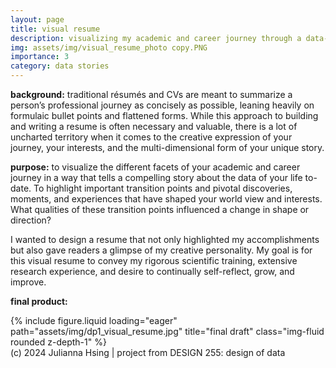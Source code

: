 ```yaml
---
layout: page
title: visual resume
description: visualizing my academic and career journey through a data-driven story
img: assets/img/visual_resume_photo copy.PNG
importance: 3
category: data stories
---
```


**background:** traditional résumés and CVs are meant to summarize a person’s professional journey as concisely as possible, leaning heavily on formulaic bullet points and flattened forms. While this approach to building and writing a resume is often necessary and valuable, there is a lot of uncharted territory when it comes to the creative expression of your journey, your interests, and the multi-dimensional form of your unique story.

**purpose:** to visualize the different facets of your academic and career journey in a way that tells a compelling story about the data of your life to-date. To highlight important transition points and pivotal discoveries, moments, and experiences that have shaped your world view and interests. What qualities of these transition points influenced a change in shape or direction?

I wanted to design a resume that not only highlighted my accomplishments but also gave readers a glimpse of my creative personality. My goal is for this visual resume to convey my rigorous scientific training, extensive research experience, and desire to continually self-reflect, grow, and improve.

**final product:**

<div class="row">
    <div class="col-sm mt-3 mt-md-0">
        {% include figure.liquid loading="eager" path="assets/img/dp1_visual_resume.jpg" title="final draft" class="img-fluid rounded z-depth-1" %}
    </div>
</div>
<div class="caption">
    (c) 2024 Julianna Hsing | project from DESIGN 255: design of data
</div>
